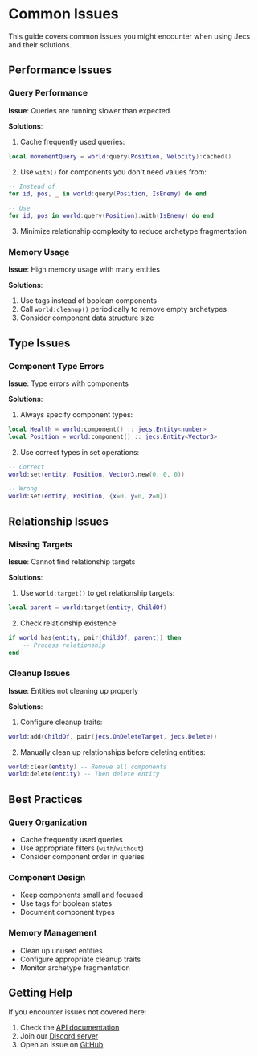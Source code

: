 # Common Issues

This guide covers common issues you might encounter when using Jecs and their solutions.

## Performance Issues

### Query Performance

**Issue**: Queries are running slower than expected

**Solutions**:
1. Cache frequently used queries:
```lua
local movementQuery = world:query(Position, Velocity):cached()
```

2. Use `with()` for components you don't need values from:
```lua
-- Instead of
for id, pos, _ in world:query(Position, IsEnemy) do end

-- Use
for id, pos in world:query(Position):with(IsEnemy) do end
```

3. Minimize relationship complexity to reduce archetype fragmentation

### Memory Usage

**Issue**: High memory usage with many entities

**Solutions**:
1. Use tags instead of boolean components
2. Call `world:cleanup()` periodically to remove empty archetypes
3. Consider component data structure size

## Type Issues

### Component Type Errors

**Issue**: Type errors with components

**Solutions**:
1. Always specify component types:
```lua
local Health = world:component() :: jecs.Entity<number>
local Position = world:component() :: jecs.Entity<Vector3>
```

2. Use correct types in set operations:
```lua
-- Correct
world:set(entity, Position, Vector3.new(0, 0, 0))

-- Wrong
world:set(entity, Position, {x=0, y=0, z=0})
```

## Relationship Issues

### Missing Targets

**Issue**: Cannot find relationship targets

**Solutions**:
1. Use `world:target()` to get relationship targets:
```lua
local parent = world:target(entity, ChildOf)
```

2. Check relationship existence:
```lua
if world:has(entity, pair(ChildOf, parent)) then
    -- Process relationship
end
```

### Cleanup Issues

**Issue**: Entities not cleaning up properly

**Solutions**:
1. Configure cleanup traits:
```lua
world:add(ChildOf, pair(jecs.OnDeleteTarget, jecs.Delete))
```

2. Manually clean up relationships before deleting entities:
```lua
world:clear(entity) -- Remove all components
world:delete(entity) -- Then delete entity
```

## Best Practices

### Query Organization
- Cache frequently used queries
- Use appropriate filters (`with`/`without`)
- Consider component order in queries

### Component Design
- Keep components small and focused
- Use tags for boolean states
- Document component types

### Memory Management
- Clean up unused entities
- Configure appropriate cleanup traits
- Monitor archetype fragmentation

## Getting Help

If you encounter issues not covered here:
1. Check the [API documentation](../../api/jecs.md)
2. Join our [Discord server](https://discord.gg/h2NV8PqhAD)
3. Open an issue on [GitHub](https://github.com/ukendio/jecs/issues) 